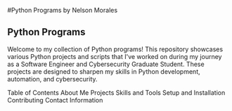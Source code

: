 #Python Programs by Nelson Morales
## Python Programs

Welcome to my collection of Python programs! This repository showcases various Python projects and scripts that I've worked on during my journey as a Software Engineer and Cybersecurity Graduate Student. These projects are designed to sharpen my skills in Python development, automation, and cybersecurity.

Table of Contents
About Me
Projects
Skills and Tools
Setup and Installation
Contributing
Contact Information
